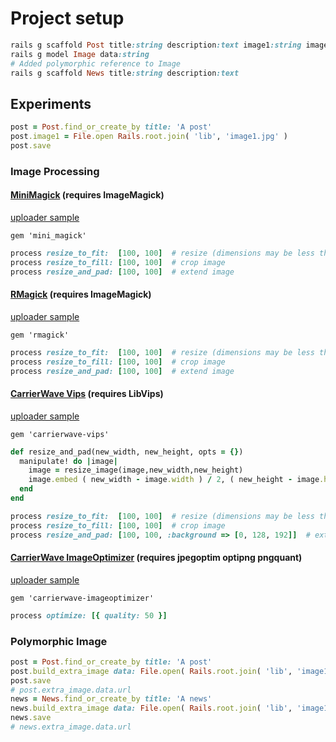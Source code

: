 # Project setup

```ruby
rails g scaffold Post title:string description:text image1:string image2:string image3:string image4:string image5:string image6:string image7:string image8:string image9:string
rails g model Image data:string
# Added polymorphic reference to Image
rails g scaffold News title:string description:text
```

## Experiments

```ruby
post = Post.find_or_create_by title: 'A post'
post.image1 = File.open Rails.root.join( 'lib', 'image1.jpg' )
post.save
```

### Image Processing

#### [MiniMagick](https://github.com/minimagick/minimagick) (requires ImageMagick)

[uploader sample](app/uploaders/image2_uploader.rb)

`gem 'mini_magick'`

```ruby
process resize_to_fit:  [100, 100]  # resize (dimensions may be less than required)
process resize_to_fill: [100, 100]  # crop image
process resize_and_pad: [100, 100]  # extend image
```

#### [RMagick](https://github.com/rmagick/rmagick) (requires ImageMagick)

[uploader sample](app/uploaders/image3_uploader.rb)

`gem 'rmagick'`

```ruby
process resize_to_fit:  [100, 100]  # resize (dimensions may be less than required)
process resize_to_fill: [100, 100]  # crop image
process resize_and_pad: [100, 100]  # extend image
```

#### [CarrierWave Vips](https://github.com/eltiare/carrierwave-vips) (requires LibVips)

[uploader sample](app/uploaders/image4_uploader.rb)

`gem 'carrierwave-vips'`

```ruby
def resize_and_pad(new_width, new_height, opts = {})
  manipulate! do |image|
    image = resize_image(image,new_width,new_height)
    image.embed ( new_width - image.width ) / 2, ( new_height - image.height ) / 2, new_width, new_height, opts
  end
end
```

```ruby
process resize_to_fit:  [100, 100]  # resize (dimensions may be less than required)
process resize_to_fill: [100, 100]  # crop image
process resize_and_pad: [100, 100, :background => [0, 128, 192]]  # extend image
```

#### [CarrierWave ImageOptimizer](https://github.com/jtescher/carrierwave-imageoptimizer) (requires jpegoptim optipng pngquant)

[uploader sample](app/uploaders/image5_uploader.rb)

`gem 'carrierwave-imageoptimizer'`

```ruby
process optimize: [{ quality: 50 }]
```

### Polymorphic Image

```ruby
post = Post.find_or_create_by title: 'A post'
post.build_extra_image data: File.open( Rails.root.join( 'lib', 'image1.jpg' ) )
post.save
# post.extra_image.data.url
news = News.find_or_create_by title: 'A news'
news.build_extra_image data: File.open( Rails.root.join( 'lib', 'image1.jpg' ) )
news.save
# news.extra_image.data.url
```
